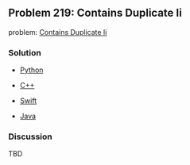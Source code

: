 ## Problem 219: Contains Duplicate Ii

problem: [Contains Duplicate Ii](https://leetcode.com/problems/contains-duplicate-ii/)

### Solution

- [Python](../python/problem219.py)

- [C++](../cpp/problem219.cpp)

- [Swift](../swift/problem219.swift)

- [Java](../java/problem219.java)

### Discussion

TBD

